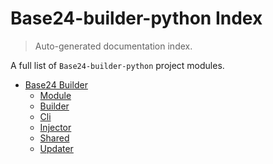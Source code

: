 # Base24-builder-python Index

> Auto-generated documentation index.

A full list of `Base24-builder-python` project modules.

- [Base24 Builder](base24_builder/index.md#base24-builder)
    - [Module](base24_builder/module.md#module)
    - [Builder](base24_builder/builder.md#builder)
    - [Cli](base24_builder/cli.md#cli)
    - [Injector](base24_builder/injector.md#injector)
    - [Shared](base24_builder/shared.md#shared)
    - [Updater](base24_builder/updater.md#updater)
